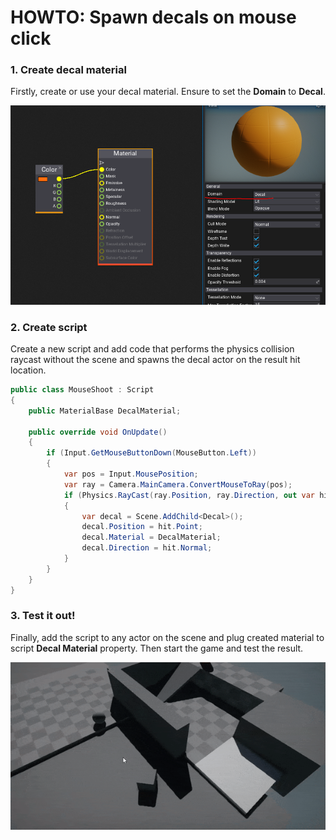 # HOWTO: Spawn decals on mouse click

### 1. Create decal material

Firstly, create or use your decal material. Ensure to set the **Domain** to **Decal**.

![Decal Material](media/decal-material.png)

### 2. Create script

Create a new script and add code that performs the physics collision raycast without the scene and spawns the decal actor on the result hit location.

```cs
public class MouseShoot : Script
{
    public MaterialBase DecalMaterial;

    public override void OnUpdate()
    {
        if (Input.GetMouseButtonDown(MouseButton.Left))
        {
            var pos = Input.MousePosition;
            var ray = Camera.MainCamera.ConvertMouseToRay(pos);
            if (Physics.RayCast(ray.Position, ray.Direction, out var hit))
            {
                var decal = Scene.AddChild<Decal>();
                decal.Position = hit.Point;
                decal.Material = DecalMaterial;
                decal.Direction = hit.Normal;
            }
        }
    }
}
```

### 3. Test it out!

Finally, add the script to any actor on the scene and plug created material to script **Decal Material** property. Then start the game and test the result.

![Spawn decals on mouse click](media/decal-spawn-with-mouse.gif)


